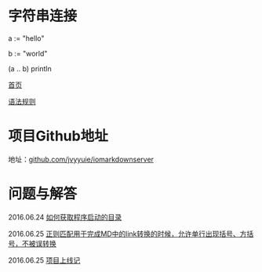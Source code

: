 # 字符串连接

a := "hello"

b := "world"

(a .. b) println


[首页](/index)

[语法规则](/wiki)

# 项目Github地址

地址：[github.com/jvyyuie/iomarkdownserver](https://github.com/jvyyuie/iomarkdownserver)

# 问题与解答

2016.06.24 [如何获取程序启动的目录](/qa/1)

2016.06.25 [正则匹配用于完成MD中的link转换的时候，允许单行出现括号、方括号，不被误转换](/qa/2)

2016.06.25 [项目上线记](/qa/3)
